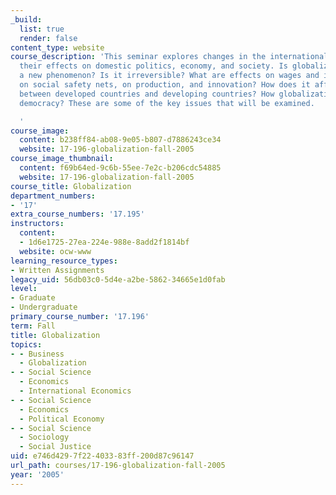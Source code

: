 ```yaml
---
_build:
  list: true
  render: false
content_type: website
course_description: 'This seminar explores changes in the international economy and
  their effects on domestic politics, economy, and society. Is globalization really
  a new phenomenon? Is it irreversible? What are effects on wages and inequality,
  on social safety nets, on production, and innovation? How does it affect relations
  between developed countries and developing countries? How globalization affects
  democracy? These are some of the key issues that will be examined.

  '
course_image:
  content: b238ff84-ab08-9e05-b807-d7886243ce34
  website: 17-196-globalization-fall-2005
course_image_thumbnail:
  content: f69b64ed-9c6b-55ee-7e2c-b206cdc54885
  website: 17-196-globalization-fall-2005
course_title: Globalization
department_numbers:
- '17'
extra_course_numbers: '17.195'
instructors:
  content:
  - 1d6e1725-27ea-224e-988e-8add2f1814bf
  website: ocw-www
learning_resource_types:
- Written Assignments
legacy_uid: 56db03c0-5d4e-a2be-5862-34665e1d0fab
level:
- Graduate
- Undergraduate
primary_course_number: '17.196'
term: Fall
title: Globalization
topics:
- - Business
  - Globalization
- - Social Science
  - Economics
  - International Economics
- - Social Science
  - Economics
  - Political Economy
- - Social Science
  - Sociology
  - Social Justice
uid: e746d429-7f22-4033-83ff-200d87c96147
url_path: courses/17-196-globalization-fall-2005
year: '2005'
---
```

